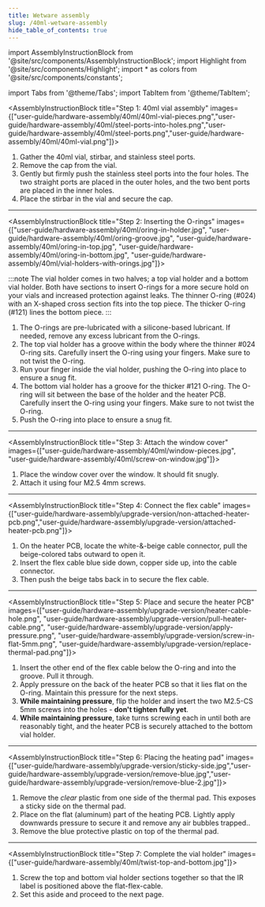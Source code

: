 ```yaml
---
title: Wetware assembly
slug: /40ml-wetware-assembly
hide_table_of_contents: true
---
```


import AssemblyInstructionBlock from '@site/src/components/AssemblyInstructionBlock';
import Highlight from '@site/src/components/Highlight';
import * as colors from '@site/src/components/constants';

import Tabs from '@theme/Tabs';
import TabItem from '@theme/TabItem';


<AssemblyInstructionBlock title="Step 1: 40ml vial assembly" images={["user-guide/hardware-assembly/40ml/40ml-vial-pieces.png","user-guide/hardware-assembly/40ml/steel-ports-into-holes.png","user-guide/hardware-assembly/40ml/steel-ports.png","user-guide/hardware-assembly/40ml/40ml-vial.png"]}>


1. Gather the 40ml vial, stirbar, and stainless steel ports.
2. Remove the cap from the vial.
3. Gently but firmly push the stainless steel ports into the four holes. The two straight ports are placed in the <Highlight color={colors.blue}>outer holes</Highlight>, and the two bent ports are placed in the <Highlight color={colors.orange}>inner holes</Highlight>. 
4. Place the stirbar in the vial and secure the cap. 

</AssemblyInstructionBlock>


------

<AssemblyInstructionBlock title="Step 2: Inserting the O-rings" images={["user-guide/hardware-assembly/40ml/oring-in-holder.jpg", "user-guide/hardware-assembly/40ml/oring-groove.jpg", "user-guide/hardware-assembly/40ml/oring-in-top.jpg", "user-guide/hardware-assembly/40ml/oring-in-bottom.jpg",
"user-guide/hardware-assembly/40ml/vial-holders-with-orings.jpg"]}>

:::note
The vial holder comes in two halves; a top vial holder and a bottom vial holder. Both have sections to insert O-rings for a more secure hold on your vials and increased protection against leaks. The <Highlight color={colors.magenta}>thinner O-ring (#024) with an X-shaped cross section</Highlight> fits into the top piece. The <Highlight color={colors.orange}>thicker O-ring (#121)</Highlight> lines the bottom piece.
:::

1. The O-rings are pre-lubricated with a silicone-based lubricant. If needed, remove any excess lubricant from the O-rings.
2. The top vial holder has <Highlight color={colors.blue}>a groove within the body</Highlight> where the <Highlight color={colors.magenta}>thinner #024 O-ring</Highlight> sits. Carefully insert the O-ring using your fingers. Make sure to not twist the O-ring.
3. Run your finger inside the vial holder, pushing the O-ring into place to ensure a snug fit.
4. The bottom vial holder has a groove for the <Highlight color={colors.orange}>thicker #121 O-ring</Highlight>. The O-ring will sit between the base of the holder and the heater PCB. Carefully insert the O-ring using your fingers. Make sure to not twist the O-ring.
5. Push the O-ring into place to ensure a snug fit.

</AssemblyInstructionBlock>

-------

<AssemblyInstructionBlock title="Step 3: Attach the window cover" images={["user-guide/hardware-assembly/40ml/window-pieces.jpg", "user-guide/hardware-assembly/40ml/screw-on-window.jpg"]}>

1. Place the window cover over the window. It should fit snugly.
2. Attach it using four <Highlight color={colors.red}>M2.5 4mm screws</Highlight>.

</AssemblyInstructionBlock>

-------

<AssemblyInstructionBlock title="Step 4: Connect the flex cable" images={["user-guide/hardware-assembly/upgrade-version/non-attached-heater-pcb.png","user-guide/hardware-assembly/upgrade-version/attached-heater-pcb.png"]}>


1.	On the heater PCB, locate the white-&-beige cable connector, <Highlight color={colors.red}>pull the beige-colored tabs outward</Highlight> to open it.
2.	<Highlight color={colors.green}>Insert the flex cable</Highlight> blue side down, copper side up, into the cable connector.
3.  Then <Highlight color={colors.orange}>push the beige tabs back in</Highlight> to secure the flex cable.


</AssemblyInstructionBlock>

------

<AssemblyInstructionBlock title="Step 5: Place and secure the heater PCB" images={["user-guide/hardware-assembly/upgrade-version/heater-cable-hole.png", "user-guide/hardware-assembly/upgrade-version/pull-heater-cable.png", "user-guide/hardware-assembly/upgrade-version/apply-pressure.png", "user-guide/hardware-assembly/upgrade-version/screw-in-flat-5mm.png", "user-guide/hardware-assembly/upgrade-version/replace-thermal-pad.png"]}>



1. Insert the other end of the flex cable below the O-ring and into <Highlight color={colors.red}>the groove</Highlight>. Pull it through.
2. <Highlight color={colors.magenta}>Apply pressure</Highlight> on the back of the heater PCB so that it lies flat on the O-ring. Maintain this pressure for the next steps.
3.  **While maintaining pressure**, flip the holder and insert the two <Highlight color={colors.green}>M2.5-CS 5mm screws</Highlight> into the holes - **don't tighten fully yet**.
4. **While maintaining pressure**, take turns screwing each in until both are reasonably tight, and the heater PCB is securely attached to the bottom vial holder.

</AssemblyInstructionBlock>

-----

<AssemblyInstructionBlock title="Step 6: Placing the heating pad" images={["user-guide/hardware-assembly/upgrade-version/sticky-side.jpg","user-guide/hardware-assembly/upgrade-version/remove-blue.jpg","user-guide/hardware-assembly/upgrade-version/remove-blue-2.jpg"]}>

1.	Remove the _clear_ plastic from one side of the thermal pad. This exposes a sticky side on the thermal pad.
2.	Place on the flat (aluminum) part of the heating PCB. Lightly apply downwards pressure to secure it and remove any air bubbles trapped..
3.	Remove the blue protective plastic on top of the thermal pad.


</AssemblyInstructionBlock>

-----

<AssemblyInstructionBlock title="Step 7: Complete the vial holder" images={["user-guide/hardware-assembly/40ml/twist-top-and-bottom.jpg"]}>

1. Screw the top and bottom vial holder sections together so that the IR label is positioned above the flat-flex-cable.
2. Set this aside and proceed to the next page. 

</AssemblyInstructionBlock>
